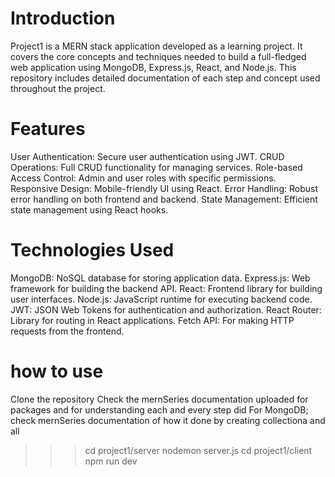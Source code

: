 # Introduction
Project1 is a MERN stack application developed as a learning project. It covers the core concepts and techniques needed to build a full-fledged web application using MongoDB, Express.js, React, and Node.js. This repository includes detailed documentation of each step and concept used throughout the project.

# Features
User Authentication: Secure user authentication using JWT.
CRUD Operations: Full CRUD functionality for managing services.
Role-based Access Control: Admin and user roles with specific permissions.
Responsive Design: Mobile-friendly UI using React.
Error Handling: Robust error handling on both frontend and backend.
State Management: Efficient state management using React hooks.

# Technologies Used
MongoDB: NoSQL database for storing application data.
Express.js: Web framework for building the backend API.
React: Frontend library for building user interfaces.
Node.js: JavaScript runtime for executing backend code.
JWT: JSON Web Tokens for authentication and authorization.
React Router: Library for routing in React applications.
Fetch API: For making HTTP requests from the frontend.

# how to use
Clone the repository
Check the mernSeries documentation uploaded for packages and for understanding each and every step did
For MongoDB; check mernSeries documentation of how it done by creating collectiona and all
>>> cd project1/server
>>> nodemon server.js
>>> cd project1/client
>>> npm run dev
